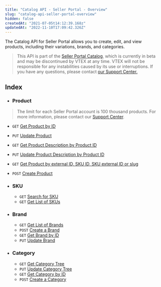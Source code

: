 ```yaml
---
title: "Catalog API - Seller Portal - Overview"
slug: "catalog-api-seller-portal-overview"
hidden: false
createdAt: "2021-07-05t14:12:39.168z"
updatedAt: "2022-11-10T17:09:42.326Z"
---
```


The Catalog API for Seller Portal allows you to create, edit, and view products, including their variations, brands, and categories.

> This API is part of the [Seller Portal Catalog](https://help.vtex.com/en/tutorial/how-the-seller-portal-catalog-works--7pMB6YOt6YQDQQbzFB4Pxp), which is currently in beta and may be discontinued by VTEX at any time. VTEX will not be responsible for any instabilities caused by its use or interruptions. If you have any questions, please contact [our Support Center.](https://help.vtex.com/support)

## Index

- ### Product
>The limit for each Seller Portal account is 100 thousand products. For more information, please contact our [Support Center](https://support.vtex.com/hc/pt-br/requests). 

  - `GET` [Get Product by ID](https://developers.vtex.com/docs/api-reference/catalog-api-seller-portal#get-/api/catalog-seller-portal/products/-productId-)
  - `PUT` [Update Product](https://developers.vtex.com/docs/api-reference/catalog-api-seller-portal#put-/api/catalog-seller-portal/products/-productId-)
  - `GET` [Get Product Description by Product ID](https://developers.vtex.com/docs/api-reference/catalog-api-seller-portal#get-/api/catalog-seller-portal/products/-productId-/description)
  - `PUT` [Update Product Description by Product ID](https://developers.vtex.com/docs/api-reference/catalog-api-seller-portal#put-/api/catalog-seller-portal/products/-productId-/description)
  - `GET` [Get Product by external ID, SKU ID, SKU external ID or slug](https://developers.vtex.com/docs/api-reference/catalog-api-seller-portal#get-/api/catalog-seller-portal/products/-param-)
  - `POST` [Create Product](https://developers.vtex.com/docs/api-reference/catalog-api-seller-portal#post-/api/catalog-seller-portal/products)

- ### SKU

  - `GET` [Search for SKU](https://developers.vtex.com/docs/api-reference/catalog-api-seller-portal#get-/api/catalog-seller-portal/skus/_search)
  - `GET` [Get List of SKUs](https://developers.vtex.com/docs/api-reference/catalog-api-seller-portal#get-/api/catalog-seller-portal/skus/ids)

- ### Brand

  - `GET` [Get List of Brands](https://developers.vtex.com/docs/api-reference/catalog-api-seller-portal#get-/api/catalog-seller-portal/brands)
  - `POST` [Create a Brand](https://developers.vtex.com/docs/api-reference/catalog-api-seller-portal#post-/api/catalog-seller-portal/brands)
  - `GET` [Get Brand by ID](https://developers.vtex.com/docs/api-reference/catalog-api-seller-portal#get-/api/catalog-seller-portal/brands/-brandId-)
  - `PUT` [Update Brand](https://developers.vtex.com/docs/api-reference/catalog-api-seller-portal#put-/api/catalog-seller-portal/brands/-brandId-)

- ### Category

  - `GET` [Get Category Tree](https://developers.vtex.com/docs/api-reference/catalog-api-seller-portal#get-/api/catalog-seller-portal/category-tree)
  - `PUT` [Update Category Tree](https://developers.vtex.com/docs/api-reference/catalog-api-seller-portal#put-/api/catalog-seller-portal/category-tree)
  - `GET` [Get Category by ID](https://developers.vtex.com/docs/api-reference/catalog-api-seller-portal#get-/api/catalog-seller-portal/category-tree/categories/-categoryId-)
  - `POST` [Create a Category](https://developers.vtex.com/docs/api-reference/catalog-api-seller-portal#post-/api/catalog-seller-portal/category-tree/categories)
